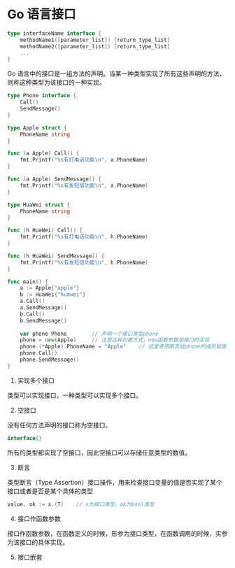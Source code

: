 # Go 语言接口

```go
type interfaceName interface {
    methodName1([parameter_list]) [return_type_list]
    methodName2([parameter_list]) [return_type_list]
    ...
}
```

Go 语言中的接口是一组方法的声明。当某一种类型实现了所有这些声明的方法，则称这种类型为该接口的一种实现。

```go
type Phone interface {
    Call()
    SendMessage()
}

type Apple struct {
    PhoneName string
}

func (a Apple) Call() {
    fmt.Printf("%s有打电话功能\n", a.PhoneName)
}

func (a Apple) SendMessage() {
    fmt.Printf("%s有发短信功能\n", a.PhoneName)
}

type HuaWei struct {
    PhoneName string
}

func (h HuaWei) Call() {
    fmt.Printf("%s有打电话功能\n", h.PhoneName)
}

func (h HuaWei) SendMessage() {
    fmt.Printf("%s有发短信功能\n", h.PhoneName)
}

func main() {
    a := Apple{"apple"}
    b := HuaWei{"huawei"}
    a.Call()
    a.SendMessage()
    b.Call()
    b.SendMessage()
    
    var phone Phone        // 声明一个接口类型phone
    phone = new(Apple)     // 注意这种创建方式，new函数参数是接口的实现
    phone.(*Apple).PhoneName = "Apple"    // 这里使用断言给phone的成员赋值 
    phone.Call()
    phone.SendMessage()
}
```

1. 实现多个接口

类型可以实现接口，一种类型可以实现多个接口。

2. 空接口

没有任何方法声明的接口称为空接口。

```go
interface{}
```

所有的类型都实现了空接口，因此空接口可以存储任意类型的数值。

3. 断言

类型断言（Type Assertion）接口操作，用来检查接口变量的值是否实现了某个接口或者是否是某个具体的类型

```go
value, ok := x.(T)    // x为接口类型，ok为bool类型
```

4. 接口作函数参数

接口作函数参数，在函数定义的时候，形参为接口类型，在函数调用的时候，实参为该接口的具体实现。

5. 接口嵌套
